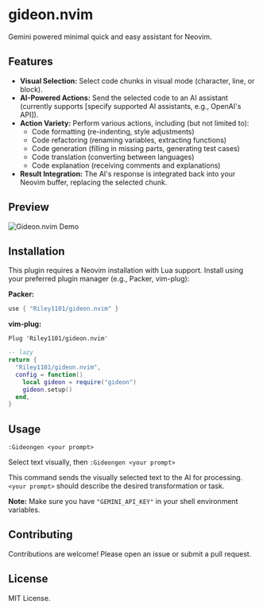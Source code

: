 # gideon.nvim

Gemini powered minimal quick and easy assistant for Neovim.

## Features

- **Visual Selection:** Select code chunks in visual mode (character, line, or block).
- **AI-Powered Actions:** Send the selected code to an AI assistant (currently supports [specify supported AI assistants, e.g., OpenAI's API]).
- **Action Variety:** Perform various actions, including (but not limited to):
  - Code formatting (re-indenting, style adjustments)
  - Code refactoring (renaming variables, extracting functions)
  - Code generation (filling in missing parts, generating test cases)
  - Code translation (converting between languages)
  - Code explanation (receiving comments and explanations)
- **Result Integration:** The AI's response is integrated back into your Neovim buffer, replacing the selected chunk.

## Preview

![Gideon.nvim Demo](https://raw.githubusercontent.com/Riley1101/gideon.nvim/refs/heads/main/preview/demo-2.gif)

## Installation

This plugin requires a Neovim installation with Lua support. Install using your preferred plugin manager (e.g., Packer, vim-plug):

**Packer:**

```lua
use { "Riley1101/gideon.nvim" }
```

**vim-plug:**

```vim
Plug 'Riley1101/gideon.nvim'
```

```lua
-- lazy
return {
  "Riley1101/gideon.nvim",
  config = function()
    local gideon = require("gideon")
    gideon.setup()
  end,
}
```

## Usage

```
:Gideongen <your prompt>
```

Select text visually, then `:Gideongen <your prompt>`

This command sends the visually selected text to the AI for processing.`<your prompt>` should describe the desired transformation or task.

**Note:** Make sure you have `"GEMINI_API_KEY"` in your shell environment variables.

## Contributing

Contributions are welcome! Please open an issue or submit a pull request.

## License

MIT License.
